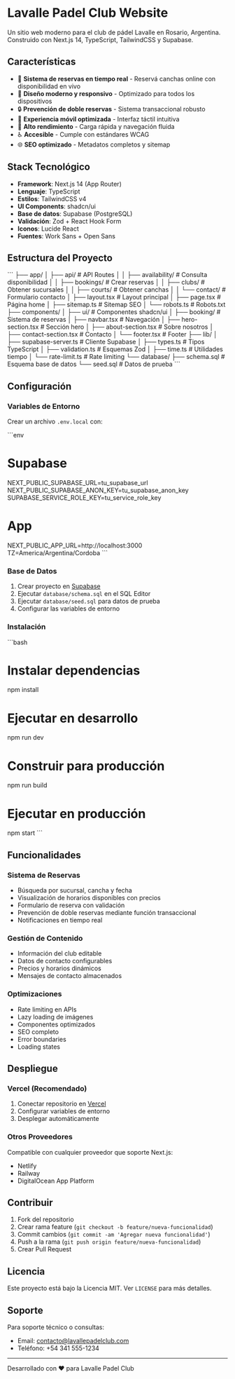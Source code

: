 # Lavalle Padel Club Website

Un sitio web moderno para el club de pádel Lavalle en Rosario, Argentina. Construido con Next.js 14, TypeScript, TailwindCSS y Supabase.

## Características

- 🏓 **Sistema de reservas en tiempo real** - Reservá canchas online con disponibilidad en vivo
- 🎨 **Diseño moderno y responsivo** - Optimizado para todos los dispositivos
- 🔒 **Prevención de doble reservas** - Sistema transaccional robusto
- 📱 **Experiencia móvil optimizada** - Interfaz táctil intuitiva
- 🚀 **Alto rendimiento** - Carga rápida y navegación fluida
- ♿ **Accesible** - Cumple con estándares WCAG
- 🌐 **SEO optimizado** - Metadatos completos y sitemap

## Stack Tecnológico

- **Framework**: Next.js 14 (App Router)
- **Lenguaje**: TypeScript
- **Estilos**: TailwindCSS v4
- **UI Components**: shadcn/ui
- **Base de datos**: Supabase (PostgreSQL)
- **Validación**: Zod + React Hook Form
- **Iconos**: Lucide React
- **Fuentes**: Work Sans + Open Sans

## Estructura del Proyecto

\`\`\`
├── app/
│   ├── api/                 # API Routes
│   │   ├── availability/    # Consulta disponibilidad
│   │   ├── bookings/        # Crear reservas
│   │   ├── clubs/           # Obtener sucursales
│   │   ├── courts/          # Obtener canchas
│   │   └── contact/         # Formulario contacto
│   ├── layout.tsx           # Layout principal
│   ├── page.tsx             # Página home
│   ├── sitemap.ts           # Sitemap SEO
│   └── robots.ts            # Robots.txt
├── components/
│   ├── ui/                  # Componentes shadcn/ui
│   ├── booking/             # Sistema de reservas
│   ├── navbar.tsx           # Navegación
│   ├── hero-section.tsx     # Sección hero
│   ├── about-section.tsx    # Sobre nosotros
│   ├── contact-section.tsx  # Contacto
│   └── footer.tsx           # Footer
├── lib/
│   ├── supabase-server.ts   # Cliente Supabase
│   ├── types.ts             # Tipos TypeScript
│   ├── validation.ts        # Esquemas Zod
│   ├── time.ts              # Utilidades tiempo
│   └── rate-limit.ts        # Rate limiting
└── database/
    ├── schema.sql           # Esquema base de datos
    └── seed.sql             # Datos de prueba
\`\`\`

## Configuración

### Variables de Entorno

Crear un archivo `.env.local` con:

\`\`\`env
# Supabase
NEXT_PUBLIC_SUPABASE_URL=tu_supabase_url
NEXT_PUBLIC_SUPABASE_ANON_KEY=tu_supabase_anon_key
SUPABASE_SERVICE_ROLE_KEY=tu_service_role_key

# App
NEXT_PUBLIC_APP_URL=http://localhost:3000
TZ=America/Argentina/Cordoba
\`\`\`

### Base de Datos

1. Crear proyecto en [Supabase](https://supabase.com)
2. Ejecutar `database/schema.sql` en el SQL Editor
3. Ejecutar `database/seed.sql` para datos de prueba
4. Configurar las variables de entorno

### Instalación

\`\`\`bash
# Instalar dependencias
npm install

# Ejecutar en desarrollo
npm run dev

# Construir para producción
npm run build

# Ejecutar en producción
npm start
\`\`\`

## Funcionalidades

### Sistema de Reservas

- Búsqueda por sucursal, cancha y fecha
- Visualización de horarios disponibles con precios
- Formulario de reserva con validación
- Prevención de doble reservas mediante función transaccional
- Notificaciones en tiempo real

### Gestión de Contenido

- Información del club editable
- Datos de contacto configurables
- Precios y horarios dinámicos
- Mensajes de contacto almacenados

### Optimizaciones

- Rate limiting en APIs
- Lazy loading de imágenes
- Componentes optimizados
- SEO completo
- Error boundaries
- Loading states

## Despliegue

### Vercel (Recomendado)

1. Conectar repositorio en [Vercel](https://vercel.com)
2. Configurar variables de entorno
3. Desplegar automáticamente

### Otros Proveedores

Compatible con cualquier proveedor que soporte Next.js:
- Netlify
- Railway
- DigitalOcean App Platform

## Contribuir

1. Fork del repositorio
2. Crear rama feature (`git checkout -b feature/nueva-funcionalidad`)
3. Commit cambios (`git commit -am 'Agregar nueva funcionalidad'`)
4. Push a la rama (`git push origin feature/nueva-funcionalidad`)
5. Crear Pull Request

## Licencia

Este proyecto está bajo la Licencia MIT. Ver `LICENSE` para más detalles.

## Soporte

Para soporte técnico o consultas:
- Email: contacto@lavallepadelclub.com
- Teléfono: +54 341 555-1234

---

Desarrollado con ❤️ para Lavalle Padel Club
